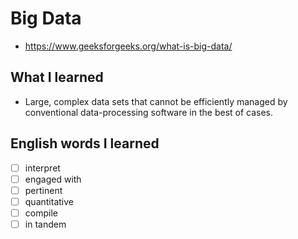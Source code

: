 # Big Data
- https://www.geeksforgeeks.org/what-is-big-data/

## What I learned
- Large, complex data sets that cannot be efficiently managed by conventional data-processing software in the best of cases.

## English words I learned
- [ ] interpret
- [ ] engaged with
- [ ] pertinent
- [ ] quantitative
- [ ] compile
- [ ] in tandem
